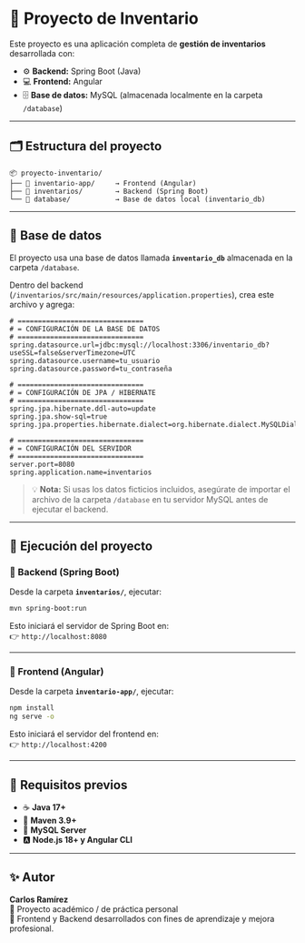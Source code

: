 # 🧩 Proyecto de Inventario

Este proyecto es una aplicación completa de **gestión de inventarios** desarrollada con:

- ⚙️ **Backend:** Spring Boot (Java)
- 💻 **Frontend:** Angular
- 🗄️ **Base de datos:** MySQL (almacenada localmente en la carpeta `/database`)

---

## 🗂️ Estructura del proyecto

```
📦 proyecto-inventario/
├── 📁 inventario-app/     → Frontend (Angular)
├── 📁 inventarios/        → Backend (Spring Boot)
└── 📁 database/           → Base de datos local (inventario_db)
```

---

## 🧠 Base de datos

El proyecto usa una base de datos llamada **`inventario_db`** almacenada en la carpeta `/database`.

Dentro del backend (`/inventarios/src/main/resources/application.properties`), crea este archivo y agrega:

```properties
# ===============================
# = CONFIGURACIÓN DE LA BASE DE DATOS
# ===============================
spring.datasource.url=jdbc:mysql://localhost:3306/inventario_db?useSSL=false&serverTimezone=UTC
spring.datasource.username=tu_usuario
spring.datasource.password=tu_contraseña

# ===============================
# = CONFIGURACIÓN DE JPA / HIBERNATE
# ===============================
spring.jpa.hibernate.ddl-auto=update
spring.jpa.show-sql=true
spring.jpa.properties.hibernate.dialect=org.hibernate.dialect.MySQLDialect

# ===============================
# = CONFIGURACIÓN DEL SERVIDOR
# ===============================
server.port=8080
spring.application.name=inventarios
```

> 💡 **Nota:** Si usas los datos ficticios incluidos, asegúrate de importar el archivo de la carpeta `/database` en tu servidor MySQL antes de ejecutar el backend.

---

## 🚀 Ejecución del proyecto

### 🔹 Backend (Spring Boot)

Desde la carpeta **`inventarios/`**, ejecutar:

```bash
mvn spring-boot:run
```

Esto iniciará el servidor de Spring Boot en:  
👉 `http://localhost:8080`

---

### 🔹 Frontend (Angular)

Desde la carpeta **`inventario-app/`**, ejecutar:

```bash
npm install
ng serve -o
```

Esto iniciará el servidor del frontend en:  
👉 `http://localhost:4200`

---

## 🧾 Requisitos previos

- ☕ **Java 17+**
- 🧱 **Maven 3.9+**
- 🐬 **MySQL Server**
- 🅰️ **Node.js 18+ y Angular CLI**

---

## ✨ Autor

**Carlos Ramírez**  
📧 Proyecto académico / de práctica personal  
📘 Frontend y Backend desarrollados con fines de aprendizaje y mejora profesional.
